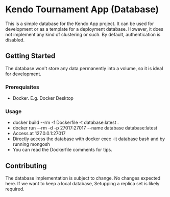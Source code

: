 # Kendo Tournament App (Database)

This is a simple database for the Kendo App project.
It can be used for development or as a template for
a deployment database.  However, it does not implement
any kind of clustering or such.  By default, authentication
is disabled.

## Getting Started

The database won't store any data permanently into a volume,
so it is ideal for development.

### Prerequisites

- Docker. E.g. Docker Desktop

### Usage

- docker build --rm -f Dockerfile -t database:latest .
- docker run --rm -d -p 27017:27017 --name database database:latest
- Access at 127.0.0.1:27017
- Directly access the database with docker exec -it database bash
    and by running mongosh
- You can read the Dockerfile comments for tips.

## Contributing

The database implementation is subject to change. No changes
expected here. If we want to keep a local database, Setupping
a replica set is likely required.

